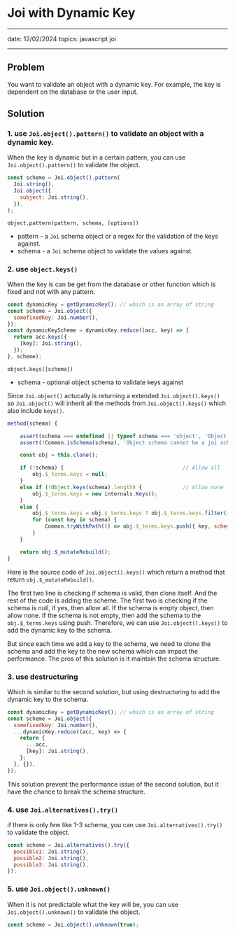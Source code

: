 # Joi with Dynamic Key

---

date: 12/02/2024
topics: javascript joi

---

## Problem

You want to validate an object with a dynamic key. For example, the key is dependent on the database or the user input.

## Solution

### 1. use `Joi.object().pattern()` to validate an object with a dynamic key.

When the key is dynamic but in a certain pattern, you can use `Joi.object().pattern()` to validate the object.

```js
const scheme = Joi.object().pattern(
  Joi.string(),
  Joi.object({
    subject: Joi.string(),
  }),
);
```

`object.pattern(pattern, schema, [options])`

- pattern - a `Joi` schema object or a regex for the validation of the keys against.
- schema - a `Joi` schema object to validate the values against.

### 2. use `object.keys()`

When the key is can be get from the database or other function which is fixed and not with any pattern.

```js
const dynamicKey = getDynamicKey(); // which is an array of string
const scheme = Joi.object({
  somefixedKey: Joi.number(),
});
const dynamicKeyScheme = dynamicKey.reduce((acc, key) => {
  return acc.keys({
    [key]: Joi.string(),
  });
}, scheme);
```

`object.keys([schema])`

- schema - optional object schema to validate keys against

Since `Joi.object()` actucally is returning a extended `Joi.object().keys()` so `Joi.object()` will inherit all the methods from `Joi.object().keys()` which also include `keys()`.

```js
method(schema) {

    assert(schema === undefined || typeof schema === 'object', 'Object schema must be a valid object');
    assert(!Common.isSchema(schema), 'Object schema cannot be a joi schema');

    const obj = this.clone();

    if (!schema) {                                      // Allow all
        obj.$_terms.keys = null;
    }
    else if (!Object.keys(schema).length) {             // Allow none
        obj.$_terms.keys = new internals.Keys();
    }
    else {
        obj.$_terms.keys = obj.$_terms.keys ? obj.$_terms.keys.filter((child) => !schema.hasOwnProperty(child.key)) : new internals.Keys();
        for (const key in schema) {
            Common.tryWithPath(() => obj.$_terms.keys.push({ key, schema: this.$_compile(schema[key]) }), key);
        }
    }

    return obj.$_mutateRebuild();
}
```

Here is the source code of `Joi.object().keys()` which return a method that return `obj.$_mutateRebuild()`.

The first two line is checking if schema is valid, then clone itself. And the rest of the code is adding the scheme. The first two is checking if the schema is null, if yes, then allow all. If the schema is empty object, then allow none. If the schema is not empty, then add the schema to the `obj.$_terms.keys` using push. Therefore, we can use `Joi.object().keys()` to add the dynamic key to the schema.

But since each time we add a key to the schema, we need to clone the schema and add the key to the new schema which can impact the performance. The pros of this solution is it maintain the schema structure.

### 3. use destructuring

Which is similar to the second solution, but using destructuring to add the dynamic key to the schema.

```js
const dynamicKey = getDynamicKey(); // which is an array of string
const scheme = Joi.object({
  somefixedKey: Joi.number(),
  ...dynamicKey.reduce((acc, key) => {
    return {
      ...acc,
      [key]: Joi.string(),
    };
  }, {}),
});
```

This solution prevent the performance issue of the second solution, but it have the chance to break the schema structure.

### 4. use `Joi.alternatives().try()`

if there is only few like 1-3 schema, you can use `Joi.alternatives().try()` to validate the object.

```js
const scheme = Joi.alternatives().try({
  possible1: Joi.string(),
  possible2: Joi.string(),
  possible3: Joi.string(),
});
```

### 5. use `Joi.object().unknown()`

When it is not predictable what the key will be, you can use `Joi.object().unknown()` to validate the object.

```js
const scheme = Joi.object().unknown(true);
```
